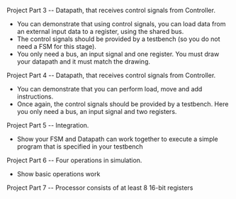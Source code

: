 Project Part 3 -- Datapath, that receives control signals from Controller.
- You can demonstrate that using control signals, you can load data from an external input data to a register, using the shared bus. 
- The control signals should be provided by a testbench (so you do not need a FSM for this stage). 
- You only need a bus, an input signal and one register. You must draw your datapath and it must match the drawing.

Project Part 4 -- Datapath, that receives control signals from Controller.
- You can demonstrate that you can perform load, move and add instructions. 
- Once again, the control signals should be provided by a testbench. Here you only need a bus, an input signal and two registers.

Project Part 5 -- Integration.
- Show your FSM and Datapath can work together to execute a simple program that is specified in your testbench

Project Part 6 -- Four operations in simulation.

- Show basic operations work

Project Part 7 -- Processor consists of at least 8 16-bit registers

